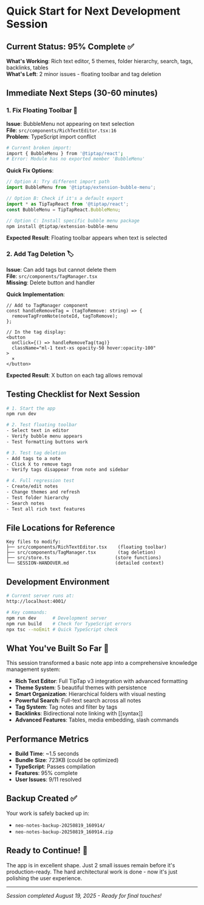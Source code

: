# Quick Start for Next Development Session

## Current Status: 95% Complete ✅

**What's Working**: Rich text editor, 5 themes, folder hierarchy, search, tags, backlinks, tables  
**What's Left**: 2 minor issues - floating toolbar and tag deletion

## Immediate Next Steps (30-60 minutes)

### 1. Fix Floating Toolbar 🔧
**Issue**: BubbleMenu not appearing on text selection  
**File**: `src/components/RichTextEditor.tsx:16`  
**Problem**: TypeScript import conflict

```bash
# Current broken import:
import { BubbleMenu } from '@tiptap/react';
# Error: Module has no exported member 'BubbleMenu'
```

**Quick Fix Options**:
```typescript
// Option A: Try different import path
import BubbleMenu from '@tiptap/extension-bubble-menu';

// Option B: Check if it's a default export
import * as TipTapReact from '@tiptap/react';
const BubbleMenu = TipTapReact.BubbleMenu;

// Option C: Install specific bubble menu package
npm install @tiptap/extension-bubble-menu
```

**Expected Result**: Floating toolbar appears when text is selected

### 2. Add Tag Deletion 🏷️
**Issue**: Can add tags but cannot delete them  
**File**: `src/components/TagManager.tsx`  
**Missing**: Delete button and handler

**Quick Implementation**:
```tsx
// Add to TagManager component
const handleRemoveTag = (tagToRemove: string) => {
  removeTagFromNote(noteId, tagToRemove);
};

// In the tag display:
<button 
  onClick={() => handleRemoveTag(tag)}
  className="ml-1 text-xs opacity-50 hover:opacity-100"
>
  ×
</button>
```

**Expected Result**: X button on each tag allows removal

## Testing Checklist for Next Session

```bash
# 1. Start the app
npm run dev

# 2. Test floating toolbar
- Select text in editor
- Verify bubble menu appears
- Test formatting buttons work

# 3. Test tag deletion  
- Add tags to a note
- Click X to remove tags
- Verify tags disappear from note and sidebar

# 4. Full regression test
- Create/edit notes
- Change themes and refresh
- Test folder hierarchy
- Search notes
- Test all rich text features
```

## File Locations for Reference

```
Key files to modify:
├── src/components/RichTextEditor.tsx    (floating toolbar)
├── src/components/TagManager.tsx        (tag deletion)
├── src/store.ts                        (store functions)
└── SESSION-HANDOVER.md                 (detailed context)
```

## Development Environment

```bash
# Current server runs at:
http://localhost:4001/

# Key commands:
npm run dev      # Development server
npm run build    # Check for TypeScript errors
npx tsc --noEmit # Quick TypeScript check
```

## What You've Built So Far 🎉

This session transformed a basic note app into a comprehensive knowledge management system:

- **Rich Text Editor**: Full TipTap v3 integration with advanced formatting
- **Theme System**: 5 beautiful themes with persistence  
- **Smart Organization**: Hierarchical folders with visual nesting
- **Powerful Search**: Full-text search across all notes
- **Tag System**: Tag notes and filter by tags
- **Backlinks**: Bidirectional note linking with [[syntax]]
- **Advanced Features**: Tables, media embedding, slash commands

## Performance Metrics

- **Build Time**: ~1.5 seconds
- **Bundle Size**: 723KB (could be optimized)
- **TypeScript**: Passes compilation
- **Features**: 95% complete
- **User Issues**: 9/11 resolved

## Backup Created ✅

Your work is safely backed up in:
- `neo-notes-backup-20250819_160914/`
- `neo-notes-backup-20250819_160914.zip`

## Ready to Continue! 🚀

The app is in excellent shape. Just 2 small issues remain before it's production-ready. The hard architectural work is done - now it's just polishing the user experience.

---
*Session completed August 19, 2025 - Ready for final touches!*